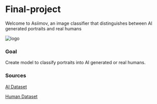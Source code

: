 # Final-project


Welcome to Asiimov, an image classifier that distinguishes between AI generated portraits and real humans


![logo](https://user-images.githubusercontent.com/80819154/223769275-0ac34fb7-32e8-4ad5-bba3-9b72eae25a2d.jpg)


### Goal
Create model to classify portraits into AI generated or real humans.

### Sources

[AI Dataset](https://www.kaggle.com/datasets/dullaz/1m-ai-generated-faces-128x128?select=fake_faces_dataset)


[Human Dataset](https://www.kaggle.com/datasets/ashwingupta3012/human-faces)
